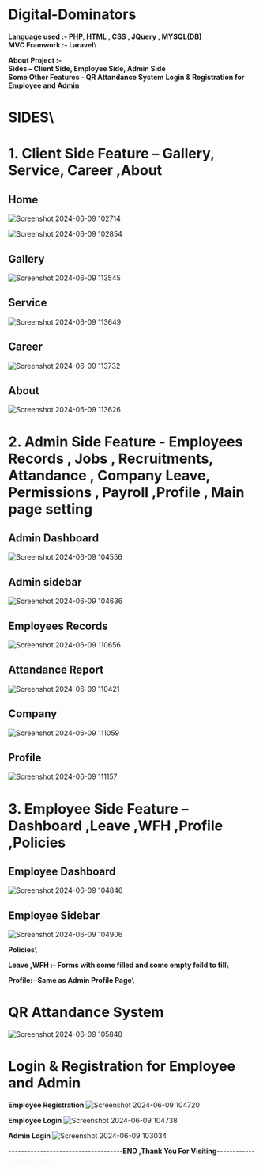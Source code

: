 # Digital-Dominators

**Language used    :-    PHP, HTML , CSS , JQuery , MYSQL(DB)**\
**MVC Framwork    :-    Laravel**\

**About Project :-**\
**Sides – Client Side, Employee Side, Admin Side**\
**Some Other Features - QR Attandance System**
**Login & Registration for Employee and Admin**
	
# SIDES\

# 1. **Client Side Feature – Gallery, Service, Career ,About**
## Home
![Screenshot 2024-06-09 102714](https://github.com/JaishriDebnath/Digital-Dominators/assets/170961214/aa79725f-df3f-4f2b-b118-24a847e0118a)

![Screenshot 2024-06-09 102854](https://github.com/JaishriDebnath/Digital-Dominators/assets/170961214/e72c7107-de1b-4c8e-99fa-662ddbd16c22)

## Gallery
![Screenshot 2024-06-09 113545](https://github.com/JaishriDebnath/Digital-Dominators/assets/170961214/6f8c17d6-d17b-492d-8400-da8c2be665fe)

## Service
![Screenshot 2024-06-09 113649](https://github.com/JaishriDebnath/Digital-Dominators/assets/170961214/99cf5a35-034b-4564-9491-101013991c62)

## Career
![Screenshot 2024-06-09 113732](https://github.com/JaishriDebnath/Digital-Dominators/assets/170961214/9634fe6c-ce17-4c92-b74e-884afa923a36)

## About
![Screenshot 2024-06-09 113626](https://github.com/JaishriDebnath/Digital-Dominators/assets/170961214/5fed1626-715a-46bf-a9c0-d0d888e41d9b)

# 2.  **Admin Side Feature - Employees Records , Jobs , Recruitments, Attandance , Company   Leave, Permissions , Payroll ,Profile , Main page setting**

## Admin Dashboard

![Screenshot 2024-06-09 104556](https://github.com/JaishriDebnath/Digital-Dominators/assets/170961214/e18b53e9-badf-4225-8cae-fd2af9723ac0)

##  Admin sidebar

![Screenshot 2024-06-09 104636](https://github.com/JaishriDebnath/Digital-Dominators/assets/170961214/a28f3900-5051-4cc1-bf13-41506ad5305e)

## Employees Records

![Screenshot 2024-06-09 110656](https://github.com/JaishriDebnath/Digital-Dominators/assets/170961214/ac679ce4-c9ed-4d0b-a760-0e796cbddd0c)

## Attandance Report

![Screenshot 2024-06-09 110421](https://github.com/JaishriDebnath/Digital-Dominators/assets/170961214/443be660-a286-4d9c-9225-d2a0c6a68dd0)

## Company

![Screenshot 2024-06-09 111059](https://github.com/JaishriDebnath/Digital-Dominators/assets/170961214/ff5fb1e7-4eb7-47cc-8e52-aa2256289e3d)

## Profile

![Screenshot 2024-06-09 111157](https://github.com/JaishriDebnath/Digital-Dominators/assets/170961214/c368b987-5daf-44f6-b745-bb8a5ef436e3)



# 3.	**Employee Side Feature – Dashboard ,Leave ,WFH ,Profile ,Policies**
 
 ## Employee Dashboard
 ![Screenshot 2024-06-09 104846](https://github.com/JaishriDebnath/Digital-Dominators/assets/170961214/1feb6707-a665-4377-be6c-94bf8c626e29)

 ## Employee Sidebar

 ![Screenshot 2024-06-09 104906](https://github.com/JaishriDebnath/Digital-Dominators/assets/170961214/eec0fb6c-68ac-45be-8943-334d462ebab3)

 **Policies**\

**Leave ,WFH :- Forms with some filled and some empty feild to fill**\

 **Profile:- Same as Admin Profile Page**\

# QR Attandance System

![Screenshot 2024-06-09 105848](https://github.com/JaishriDebnath/Digital-Dominators/assets/170961214/52ae490d-b214-446d-bf57-a3c4a01b74ef)

# Login & Registration for Employee and Admin

**Employee Registration**
![Screenshot 2024-06-09 104720](https://github.com/JaishriDebnath/Digital-Dominators/assets/170961214/8ea14f52-28b3-41c0-8096-6a2e5d5ea0b5)

**Employee Login**
![Screenshot 2024-06-09 104738](https://github.com/JaishriDebnath/Digital-Dominators/assets/170961214/5e8081ce-e51b-4fb0-ba72-9be1fd58041e)

**Admin Login**
![Screenshot 2024-06-09 103034](https://github.com/JaishriDebnath/Digital-Dominators/assets/170961214/b29a0ed1-7cd6-46f6-b239-bd75b631cb07)


------------------------------------**END ,Thank You For Visiting**----------------------------